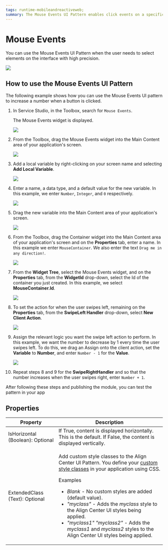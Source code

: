 ```yaml
---
tags: runtime-mobileandreactiveweb;  
summary: The Mouse Events UI Pattern enables click events on a specific widget or pattern.
---
```


# Mouse Events

You can use the Mouse Events UI Pattern when the user needs to select elements on the interface with high precision.

![](images/mouseevents-1-ss.png)

## How to use the Mouse Events UI Pattern

The following example shows how you can use the Mouse Events UI pattern to increase a number when a button is clicked.

1. In Service Studio, in the Toolbox, search for `Mouse Events`.

    The Mouse Events widget is displayed.

    ![](<images/mouseevents-2-ss.png>)

1. From the Toolbox, drag the Mouse Events widget into the Main Content area of your application's screen.

    ![](<images/mouseevents-3-ss.png>)

1. Add a local variable by right-clicking on your screen name and selecting **Add Local Variable**.

    ![](images/mouseevents-4-ss.png)

1. Enter a name, a data type, and a default value for the new variable. In this example, we enter `Number`, `Integer`, and `0` respectively.

    ![](images/mouseevents-5-ss.png)

1. Drag the new variable into the Main Content area of your application's screen.

    ![](images/mouseevents-6-ss.png)

1. From the Toolbox, drag the Container widget into the Main Content area of your application's screen and on the **Properties** tab, enter a name. In this example we enter `MouseContainer`. We also enter the text `Drag me in any direction!`.

    ![](images/mouseevents-7-ss.png)

1. From the **Widget Tree**, select the Mouse Events widget, and on the **Properties** tab, from the **WidgetId** drop-down, select the Id of the container you just created. In this example, we select **MouseContainer.Id**.

    ![](images/mouseevents-8-ss.png)

1. To set the action for when the user swipes left, remaining on the **Properties** tab, from the **SwipeLeft Handler** drop-down, select **New Client Action**.

    ![](images/swipeevents-8-ss.png)

1. Assign the relevant logic you want the swipe left action to perform. In this example, we want the number to decrease by 1 every time the user swipes left. To do this, we drag an Assign onto the client action, set the **Variable** to **Number**, and enter ``Number - 1`` for the **Value**.

    ![](images/swipeevents-9-ss.png)

1. Repeat steps 8 and 9 for the **SwipeRightHandler** and so that the number increases when the user swipes right, enter `Number + 1`.

After following these steps and publishing the module, you can test the pattern in your app

## Properties

| Property | Description |
|---|---|
| IsHorizontal (Boolean): Optional | If True, content is displayed horizontally. This is the default. If False, the content is displayed vertically. |
| ExtendedClass (Text): Optional  | <p>Add custom style classes to the Align Center UI Pattern. You define your [custom style classes](../../../look-feel/css.md) in your application using CSS.</p> <p>Examples <ul><li>_Blank_ - No custom styles are added (default value).</li><li>_"myclass"_ - Adds the _myclass_ style to the Align Center UI styles being applied.</li><li>_"myclass1" "myclass2"_ - Adds the _myclass1_ and _myclass2_ styles to the Align Center UI styles being applied.</li></ul></p> |
